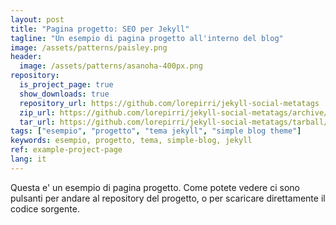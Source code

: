 ```yaml
---
layout: post
title: "Pagina progetto: SEO per Jekyll"
tagline: "Un esempio di pagina progetto all'interno del blog"
image: /assets/patterns/paisley.png
header:
  image: /assets/patterns/asanoha-400px.png
repository:
  is_project_page: true
  show_downloads: true
  repository_url: https://github.com/lorepirri/jekyll-social-metatags
  zip_url: https://github.com/lorepirri/jekyll-social-metatags/archive/master.zip
  tar_url: https://github.com/lorepirri/jekyll-social-metatags/tarball/master
tags: ["esempio", "progetto", "tema jekyll", "simple blog theme"]
keywords: esempio, progetto, tema, simple-blog, jekyll  
ref: example-project-page
lang: it
---
```


Questa e' un esempio di pagina progetto. Come potete vedere ci sono pulsanti per andare al repository del progetto, o per scaricare direttamente il codice sorgente.